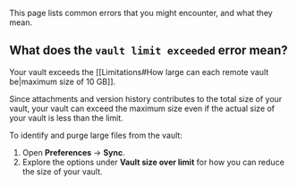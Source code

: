 This page lists common errors that you might encounter, and what they mean.

## What does the `vault limit exceeded` error mean?

Your vault exceeds the [[Limitations#How large can each remote vault be|maximum size of 10 GB]].

Since attachments and version history contributes to the total size of your vault, your vault can exceed the maximum size even if the actual size of your vault is less than the limit.

To identify and purge large files from the vault:

1. Open **Preferences** -> **Sync**.
2. Explore the options under **Vault size over limit** for how you can reduce the size of your vault.
